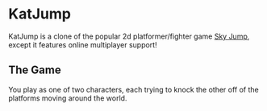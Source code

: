 # KatJump

KatJump is a clone of the popular 2d platformer/fighter game [Sky Jump](http://www.gamesbutler.com/game/3681/Sky_Jump/), except it features online multiplayer support!

## The Game

You play as one of two characters, each trying to knock the other off of the platforms moving around the world.
